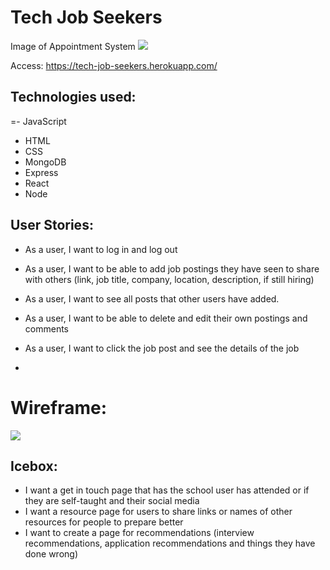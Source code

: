 # Tech Job Seekers

Image of Appointment System
![](./ProjectImage.png)

Access: https://tech-job-seekers.herokuapp.com/

## Technologies used:
=- JavaScript
- HTML
- CSS
- MongoDB
- Express
- React
- Node

## User Stories:
- As a user, I want to log in and log out
- As a user, I want to be able to add job postings they have seen to share with others (link, job title, company, location, description, if still hiring)
- As a user, I want to see all posts that other users have added.
- As a user, I want to be able to delete and edit their own postings and comments
- As a user, I want to click the job post and see the details of the job

-
# Wireframe:
![](./newWireframe.png)

## Icebox: 
- I want a get in touch page that has the school user has attended or if they are self-taught and their social media
- I want a resource page for users to share links or names of other resources for people to prepare better
- I want to create a page for recommendations (interview recommendations, application recommendations and things they have done wrong)
